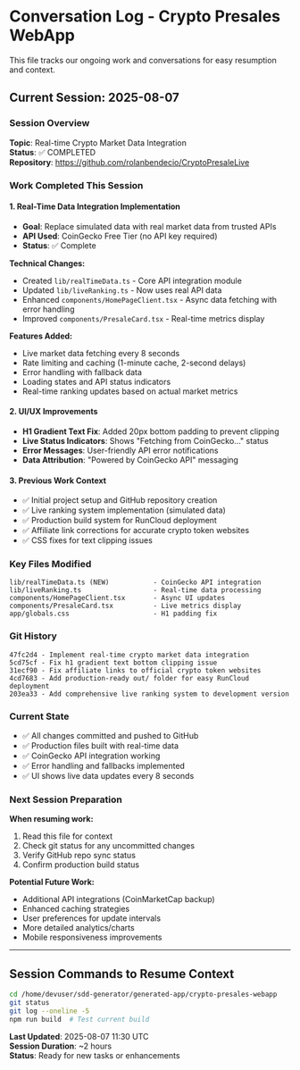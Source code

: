 # Conversation Log - Crypto Presales WebApp

This file tracks our ongoing work and conversations for easy resumption and context.

## Current Session: 2025-08-07

### Session Overview
**Topic**: Real-time Crypto Market Data Integration  
**Status**: ✅ COMPLETED  
**Repository**: https://github.com/rolanbendecio/CryptoPresaleLive  

### Work Completed This Session

#### 1. Real-Time Data Integration Implementation
- **Goal**: Replace simulated data with real market data from trusted APIs
- **API Used**: CoinGecko Free Tier (no API key required)
- **Status**: ✅ Complete

**Technical Changes:**
- Created `lib/realTimeData.ts` - Core API integration module
- Updated `lib/liveRanking.ts` - Now uses real API data
- Enhanced `components/HomePageClient.tsx` - Async data fetching with error handling  
- Improved `components/PresaleCard.tsx` - Real-time metrics display

**Features Added:**
- Live market data fetching every 8 seconds
- Rate limiting and caching (1-minute cache, 2-second delays)
- Error handling with fallback data
- Loading states and API status indicators
- Real-time ranking updates based on actual market metrics

#### 2. UI/UX Improvements
- **H1 Gradient Text Fix**: Added 20px bottom padding to prevent clipping
- **Live Status Indicators**: Shows "Fetching from CoinGecko..." status
- **Error Messages**: User-friendly API error notifications
- **Data Attribution**: "Powered by CoinGecko API" messaging

#### 3. Previous Work Context
- ✅ Initial project setup and GitHub repository creation
- ✅ Live ranking system implementation (simulated data)
- ✅ Production build system for RunCloud deployment
- ✅ Affiliate link corrections for accurate crypto token websites
- ✅ CSS fixes for text clipping issues

### Key Files Modified
```
lib/realTimeData.ts (NEW)           - CoinGecko API integration
lib/liveRanking.ts                  - Real-time data processing
components/HomePageClient.tsx       - Async UI updates
components/PresaleCard.tsx          - Live metrics display
app/globals.css                     - H1 padding fix
```

### Git History
```
47fc2d4 - Implement real-time crypto market data integration
5cd75cf - Fix h1 gradient text bottom clipping issue  
31ecf90 - Fix affiliate links to official crypto token websites
4cd7683 - Add production-ready out/ folder for easy RunCloud deployment
203ea33 - Add comprehensive live ranking system to development version
```

### Current State
- ✅ All changes committed and pushed to GitHub
- ✅ Production files built with real-time data
- ✅ CoinGecko API integration working
- ✅ Error handling and fallbacks implemented
- ✅ UI shows live data updates every 8 seconds

### Next Session Preparation
**When resuming work:**
1. Read this file for context
2. Check git status for any uncommitted changes
3. Verify GitHub repo sync status
4. Confirm production build status

**Potential Future Work:**
- Additional API integrations (CoinMarketCap backup)
- Enhanced caching strategies
- User preferences for update intervals
- More detailed analytics/charts
- Mobile responsiveness improvements

---

## Session Commands to Resume Context
```bash
cd /home/devuser/sdd-generator/generated-app/crypto-presales-webapp
git status
git log --oneline -5
npm run build  # Test current build
```

**Last Updated**: 2025-08-07 11:30 UTC  
**Session Duration**: ~2 hours  
**Status**: Ready for new tasks or enhancements